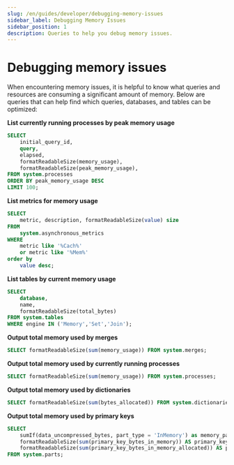 ```yaml
---
slug: /en/guides/developer/debugging-memory-issues
sidebar_label: Debugging Memory Issues
sidebar_position: 1
description: Queries to help you debug memory issues.
---
```


# Debugging memory issues

When encountering memory issues, it is helpful to know what queries and resources are consuming a significant amount of memory. Below are queries that can help find which queries, databases, and tables can be optimized:

**List currently running processes by peak memory usage**

```sql
SELECT
    initial_query_id,
    query,
    elapsed,
    formatReadableSize(memory_usage),
    formatReadableSize(peak_memory_usage),
FROM system.processes
ORDER BY peak_memory_usage DESC
LIMIT 100;
```

**List metrics for memory usage**

```sql
SELECT
    metric, description, formatReadableSize(value) size
FROM
    system.asynchronous_metrics
WHERE
    metric like '%Cach%'
    or metric like '%Mem%'
order by
    value desc;
```

**List tables by current memory usage**

```sql
SELECT
    database,
    name,
    formatReadableSize(total_bytes)
FROM system.tables
WHERE engine IN ('Memory','Set','Join');
```

**Output total memory used by merges**

```sql
SELECT formatReadableSize(sum(memory_usage)) FROM system.merges;
```

**Output total memory used by currently running processes**

```sql
SELECT formatReadableSize(sum(memory_usage)) FROM system.processes;
```

**Output total memory used by dictionaries**

```sql
SELECT formatReadableSize(sum(bytes_allocated)) FROM system.dictionaries;
```

**Output total memory used by primary keys**

```sql
SELECT
    sumIf(data_uncompressed_bytes, part_type = 'InMemory') as memory_parts,
    formatReadableSize(sum(primary_key_bytes_in_memory)) AS primary_key_bytes_in_memory,
    formatReadableSize(sum(primary_key_bytes_in_memory_allocated)) AS primary_key_bytes_in_memory_allocated
FROM system.parts;
```

